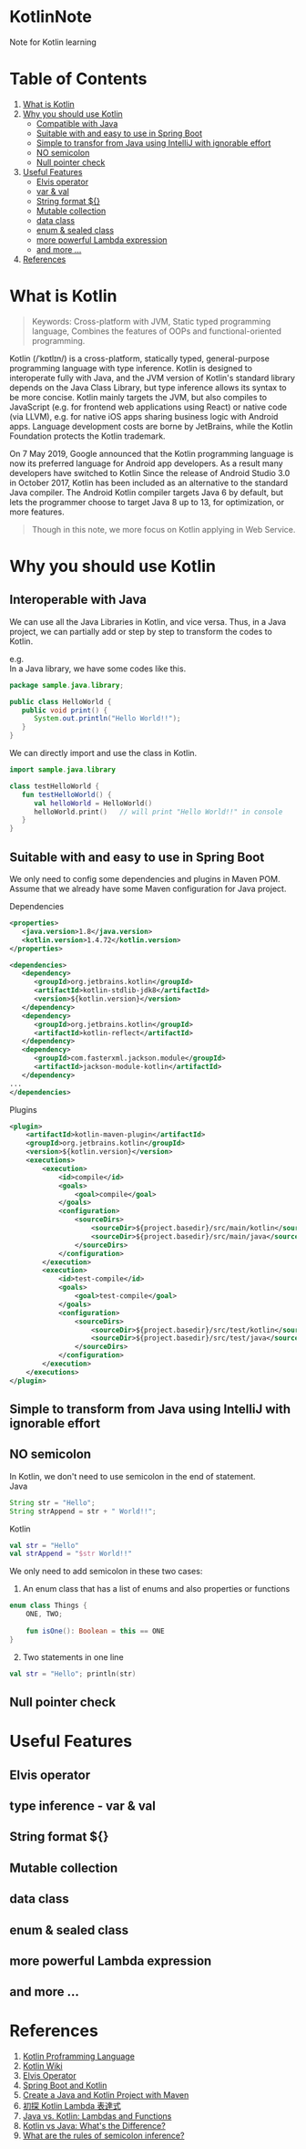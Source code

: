 # KotlinNote
Note for Kotlin learning
# Table of Contents
1. [What is Kotlin](#what)
2. [Why you should use Kotlin](#why)
    * [Compatible with Java](#compatible)
    * [Suitable with and easy to use in Spring Boot](#suitable)
    * [Simple to transfor from Java using IntelliJ with ignorable effort](#transfor)
    * [NO semicolon](#semicolon)
    * [Null pointer check](#null)
3. [Useful Features](#features)
    * [Elvis operator](#elvis)
    * [var & val](#var)
    * [String format ${}](#string)
    * [Mutable collection](#mutable)
    * [data class](#data)
    * [enum & sealed class](#enum)
    * [more powerful Lambda expression](#lambda)
    * [and more ...](#more)
4. [References](#references)
# What is Kotlin <a name="what"></a>
> Keywords: Cross-platform with JVM, Static typed programming language, Combines the features of OOPs and functional-oriented programming.

Kotlin (/ˈkɒtlɪn/) is a cross-platform, statically typed, general-purpose programming language with type inference. Kotlin is designed to interoperate fully with Java, and the JVM version of Kotlin's standard library depends on the Java Class Library, but type inference allows its syntax to be more concise. Kotlin mainly targets the JVM, but also compiles to JavaScript (e.g. for frontend web applications using React) or native code (via LLVM), e.g. for native iOS apps sharing business logic with Android apps. Language development costs are borne by JetBrains, while the Kotlin Foundation protects the Kotlin trademark.

On 7 May 2019, Google announced that the Kotlin programming language is now its preferred language for Android app developers. As a result many developers have switched to Kotlin Since the release of Android Studio 3.0 in October 2017, Kotlin has been included as an alternative to the standard Java compiler. The Android Kotlin compiler targets Java 6 by default, but lets the programmer choose to target Java 8 up to 13, for optimization, or more features.

> Though in this note, we more focus on Kotlin applying in Web Service.
# Why you should use Kotlin <a name="why"></a>
## Interoperable with Java <a name="compatible"></a>
We can use all the Java Libraries in Kotlin, and vice versa. Thus, in a Java project, we can partially add or step by step to transform the codes to Kotlin.

e.g.  
In a Java library, we have some codes like this.
``` java
package sample.java.library;

public class HelloWorld {
   public void print() {
      System.out.println("Hello World!!");
   }
}
```
We can directly import and use the class in Kotlin.
``` kotlin
import sample.java.library

class testHelloWorld {
   fun testHelloWorld() {
      val helloWorld = HelloWorld()
      helloWorld.print()   // will print "Hello World!!" in console
   }
}
```

## Suitable with and easy to use in Spring Boot <a name="suitable"></a>
We only need to config some dependencies and plugins in Maven POM.  
Assume that we already have some Maven configuration for Java project.

Dependencies
``` xml
<properties>
   <java.version>1.8</java.version>
   <kotlin.version>1.4.72</kotlin.version>
</properties>

<dependencies>
   <dependency>
      <groupId>org.jetbrains.kotlin</groupId>
      <artifactId>kotlin-stdlib-jdk8</artifactId>
      <version>${kotlin.version}</version>
   </dependency>
   <dependency>
      <groupId>org.jetbrains.kotlin</groupId>
      <artifactId>kotlin-reflect</artifactId>
   </dependency>
   <dependency>
      <groupId>com.fasterxml.jackson.module</groupId>
      <artifactId>jackson-module-kotlin</artifactId>
   </dependency>
...
</dependencies>
```
Plugins
``` xml
<plugin>
    <artifactId>kotlin-maven-plugin</artifactId>
    <groupId>org.jetbrains.kotlin</groupId>
    <version>${kotlin.version}</version>
    <executions>
        <execution>
            <id>compile</id>
            <goals>
                <goal>compile</goal>
            </goals>
            <configuration>
                <sourceDirs>
                    <sourceDir>${project.basedir}/src/main/kotlin</sourceDir>
                    <sourceDir>${project.basedir}/src/main/java</sourceDir>
                </sourceDirs>
            </configuration>
        </execution>
        <execution>
            <id>test-compile</id>
            <goals>
                <goal>test-compile</goal>
            </goals>
            <configuration>
                <sourceDirs>
                    <sourceDir>${project.basedir}/src/test/kotlin</sourceDir>
                    <sourceDir>${project.basedir}/src/test/java</sourceDir>
                </sourceDirs>
            </configuration>
        </execution>
    </executions>
</plugin>
```

## Simple to transform from Java using IntelliJ with ignorable effort <a name="transfor"></a>
## NO semicolon <a name="semicolon"></a>
In Kotlin, we don't need to use semicolon in the end of statement.  
Java
``` java
String str = "Hello";
String strAppend = str + " World!!";
```
Kotlin
``` kotlin
val str = "Hello"
val strAppend = "$str World!!"
```
We only need to add semicolon in these two cases:
1. An enum class that has a list of enums and also properties or functions
``` kotlin
enum class Things {
    ONE, TWO;
    
    fun isOne(): Boolean = this == ONE
}
```
2. Two statements in one line
``` kotlin
val str = "Hello"; println(str)
```

## Null pointer check <a name="null"></a>
# Useful Features <a name="features"></a>
## Elvis operator <a name="elvis"></a>
## type inference - var & val <a name="var"></a>
## String format ${} <a name="string"></a>
## Mutable collection <a name="mutable"></a>
## data class <a name="data"></a>
## enum & sealed class <a name="enum"></a>
## more powerful Lambda expression <a name="lambda"></a>
## and more ... <a name="more"></a>
# References <a name="references"></a>
1. [Kotlin Proframming Language](https://kotlinlang.org/)
2. [Kotlin Wiki](https://en.wikipedia.org/wiki/Kotlin_(programming_language))
3. [Elvis Operator](https://zh-tw.coderbridge.com/series/794d69188e074c5e81abedfcb649b809/posts/f84fef99ba074b16aa520c7f095fe737)
4. [Spring Boot and Kotlin](https://www.baeldung.com/kotlin/spring-boot-kotlin)
5. [Create a Java and Kotlin Project with Maven](https://www.baeldung.com/kotlin/maven-java-project)
6. [初探 Kotlin Lambda 表達式](https://medium.com/@louis383/%E5%88%9D%E6%8E%A2-kotlin-lambda-%E8%A1%A8%E9%81%94%E5%BC%8F-cfe8796c9fac)
7. [Java vs. Kotlin: Lambdas and Functions](https://dzone.com/articles/java-vs-kotlin)
8. [Kotlin vs Java: What's the Difference?](https://www.guru99.com/kotlin-vs-java-difference.html)
9. [What are the rules of semicolon inference?](https://stackoverflow.com/questions/39318457/what-are-the-rules-of-semicolon-inference)
